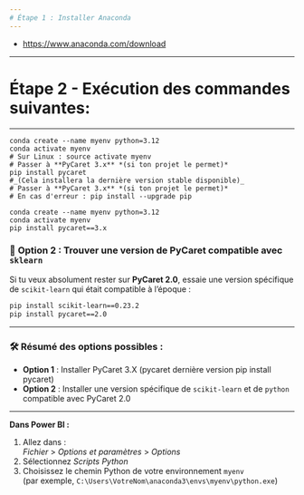 ```yaml
---
# Étape 1 : Installer Anaconda
---
```


- https://www.anaconda.com/download


---
# Étape 2 - Exécution des commandes suivantes:
---

```
conda create --name myenv python=3.12
conda activate myenv
# Sur Linux : source activate myenv
# Passer à **PyCaret 3.x** *(si ton projet le permet)*  
pip install pycaret
#_(Cela installera la dernière version stable disponible)_
# Passer à **PyCaret 3.x** *(si ton projet le permet)*  
# En cas d'erreur : pip install --upgrade pip
```

```
conda create --name myenv python=3.12
conda activate myenv 
pip install pycaret==3.x
```





### 🔄 **Option 2 : Trouver une version de PyCaret compatible avec `sklearn`**
Si tu veux absolument rester sur **PyCaret 2.0**, essaie une version spécifique de `scikit-learn` qui était compatible à l’époque :

```bash
pip install scikit-learn==0.23.2
pip install pycaret==2.0
```

---

### 🛠 **Résumé des options possibles :**
- **Option 1** : Installer PyCaret 3.X (pycaret dernière version pip install pycaret)
- **Option 2** : Installer une version spécifique de `scikit-learn` et de `python` compatible avec PyCaret 2.0  








---

**Dans Power BI :**

1. Allez dans :  
   *Fichier* > *Options et paramètres* > *Options*
2. Sélectionnez *Scripts Python*
3. Choisissez le chemin Python de votre environnement `myenv`  
   (par exemple, `C:\Users\VotreNom\anaconda3\envs\myenv\python.exe`)
